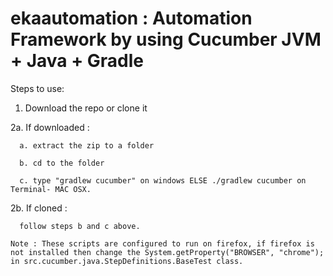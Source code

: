 # ekaautomation : Automation Framework by using Cucumber JVM + Java + Gradle

Steps to use:

1. Download the repo or clone it

2a. If downloaded :

      a. extract the zip to a folder
      
      b. cd to the folder
      
      c. type "gradlew cucumber" on windows ELSE ./gradlew cucumber on Terminal- MAC OSX.
      
2b. If cloned : 

      follow steps b and c above.
    
    Note : These scripts are configured to run on firefox, if firefox is not installed then change the System.getProperty("BROWSER", "chrome"); 
    in src.cucumber.java.StepDefinitions.BaseTest class.
    
    
